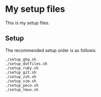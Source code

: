 My setup files
=============

This is my setup files.

## Setup

The recommended setup order is as follows:

```
./setup_ghq.sh
./setup_dotfiles.sh
./setup_ruby.sh
./setup_git.sh
./setup_zsh.sh
./setup_vim.sh
./setup_peco.sh
./setup_tmux.sh
```
